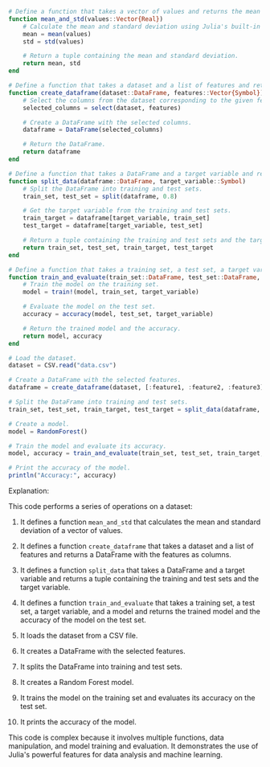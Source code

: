 ```julia
# Define a function that takes a vector of values and returns the mean and standard deviation.
function mean_and_std(values::Vector{Real})
    # Calculate the mean and standard deviation using Julia's built-in functions.
    mean = mean(values)
    std = std(values)

    # Return a tuple containing the mean and standard deviation.
    return mean, std
end

# Define a function that takes a dataset and a list of features and returns a DataFrame with the features as columns.
function create_dataframe(dataset::DataFrame, features::Vector{Symbol})
    # Select the columns from the dataset corresponding to the given features.
    selected_columns = select(dataset, features)

    # Create a DataFrame with the selected columns.
    dataframe = DataFrame(selected_columns)

    # Return the DataFrame.
    return dataframe
end

# Define a function that takes a DataFrame and a target variable and returns a tuple containing the DataFrame and the target variable.
function split_data(dataframe::DataFrame, target_variable::Symbol)
    # Split the DataFrame into training and test sets.
    train_set, test_set = split(dataframe, 0.8)

    # Get the target variable from the training and test sets.
    train_target = dataframe[target_variable, train_set]
    test_target = dataframe[target_variable, test_set]

    # Return a tuple containing the training and test sets and the target variable.
    return train_set, test_set, train_target, test_target
end

# Define a function that takes a training set, a test set, a target variable, and a model and returns the trained model and the accuracy of the model on the test set.
function train_and_evaluate(train_set::DataFrame, test_set::DataFrame, target_variable::Symbol, model::Model)
    # Train the model on the training set.
    model = train!(model, train_set, target_variable)

    # Evaluate the model on the test set.
    accuracy = accuracy(model, test_set, target_variable)

    # Return the trained model and the accuracy.
    return model, accuracy
end

# Load the dataset.
dataset = CSV.read("data.csv")

# Create a DataFrame with the selected features.
dataframe = create_dataframe(dataset, [:feature1, :feature2, :feature3])

# Split the DataFrame into training and test sets.
train_set, test_set, train_target, test_target = split_data(dataframe, :target_variable)

# Create a model.
model = RandomForest()

# Train the model and evaluate its accuracy.
model, accuracy = train_and_evaluate(train_set, test_set, train_target, model)

# Print the accuracy of the model.
println("Accuracy:", accuracy)
```

Explanation:

This code performs a series of operations on a dataset:

1. It defines a function `mean_and_std` that calculates the mean and standard deviation of a vector of values.


2. It defines a function `create_dataframe` that takes a dataset and a list of features and returns a DataFrame with the features as columns.


3. It defines a function `split_data` that takes a DataFrame and a target variable and returns a tuple containing the training and test sets and the target variable.


4. It defines a function `train_and_evaluate` that takes a training set, a test set, a target variable, and a model and returns the trained model and the accuracy of the model on the test set.


5. It loads the dataset from a CSV file.


6. It creates a DataFrame with the selected features.


7. It splits the DataFrame into training and test sets.


8. It creates a Random Forest model.


9. It trains the model on the training set and evaluates its accuracy on the test set.


10. It prints the accuracy of the model.

This code is complex because it involves multiple functions, data manipulation, and model training and evaluation. It demonstrates the use of Julia's powerful features for data analysis and machine learning.